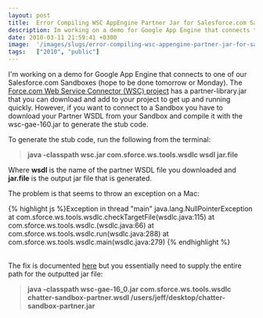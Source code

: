 ```yaml
---
layout: post
title:  Error Compiling WSC AppEngine Partner Jar for Salesforce.com Sandbox
description: Im working on a demo for Google App Engine that connects to one of our Salesforce.com Sandboxes (hope to be done tomorrow or Monday). The Force.com Web Service Connector (WSC) project  has a partner-library.jar that you can download and add to your project to get up and running quickly. However, if you want to connect to a Sandbox you have to download your Partner WSDL from your Sandbox and compile it with the wsc-gae-160.jar to generate the stub code. To generate the stub code, run the followin
date: 2010-03-11 21:59:41 +0300
image:  '/images/slugs/error-compiling-wsc-appengine-partner-jar-for-sandbox.jpg'
tags:   ["2010", "public"]
---
```

<p style="clear: both">I'm working on a demo for Google App Engine that connects to one of our Salesforce.com Sandboxes (hope to be done tomorrow or Monday). The <a href="http://code.google.com/p/sfdc-wsc/" target="_blank">Force.com Web Service Connector (WSC) project</a> has a partner-library.jar that you can download and add to your project to get up and running quickly. However, if you want to connect to a Sandbox you have to download your Partner WSDL from your Sandbox and compile it with the wsc-gae-160.jar to generate the stub code.</p><p style="clear: both">To generate the stub code, run the following from the terminal:</p>
<blockquote style="clear: both"><p><strong>java -classpath wsc.jar com.sforce.ws.tools.wsdlc wsdl jar.file</strong></p></blockquote><p style="clear: both">Where <strong>wsdl</strong> is the name of the partner WSDL file you downloaded and <strong>jar.file</strong> is the output jar file that is generated.</p><p style="clear: both">The problem is that seems to throw an exception on a Mac:</p>
{% highlight js %}Exception in thread "main" java.lang.NullPointerException at
com.sforce.ws.tools.wsdlc.checkTargetFile(wsdlc.java:115) at 
com.sforce.ws.tools.wsdlc.<init>(wsdlc.java:66) at
com.sforce.ws.tools.wsdlc.run(wsdlc.java:288) at
com.sforce.ws.tools.wsdlc.main(wsdlc.java:279)
{% endhighlight %}
<p style="clear: both"><br />The fix is documented <a href="http://code.google.com/p/sfdc-wsc/wiki/GettingStarted" target="_blank">here</a> but you essentially need to supply the entire path for the outputted jar file:</p><blockquote style="clear: both"><p><strong>java -classpath wsc-gae-16_0.jar com.sforce.ws.tools.wsdlc chatter-sandbox-partner.wsdl /users/jeff/desktop/chatter-sandbox-partner.jar</strong></p></blockquote><p style="clear: both"></p><br class="final-break" style="clear: both" />
